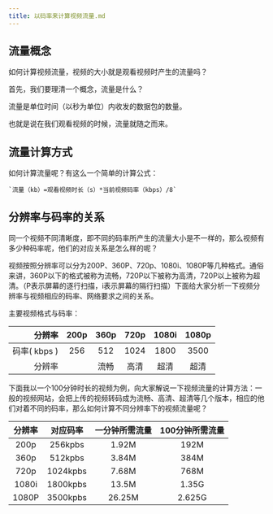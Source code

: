 ```yaml
---
title: 以码率来计算视频流量.md
---
```

## 流量概念

如何计算视频流量，视频的大小就是观看视频时产生的流量吗？

首先，我们要理清一个概念，流量是什么？

流量是单位时间（以秒为单位）内收发的数据包的数量。

也就是说在我们观看视频的时候，流量就随之而来。

## 流量计算方式

如何计算流量呢？有这么一个简单的计算公式：

```
`流量（kb）=观看视频时长（s）*当前视频码率（kbps）/8`
```

## 分辨率与码率的关系

同一个视频不同清晰度，即不同的码率所产生的流量大小是不一样的，那么视频有多少种码率呢，他们的对应关系是怎么样的呢？

视频按照分辨率可以分为200P、360P、720p、1080i、1080P等几种格式。通俗来讲，360P以下的格式被称为流畅，720P以下被称为高清，720P以上被称为超清。（P表示屏幕的逐行扫描，i表示屏幕的隔行扫描）下面给大家分析一下视频分辨率与视频相应的码率、网络要求之间的关系。

主要视频格式与码率：

|       分辨率 | 200p | 360p | 720p | 1080i | 1080p |
| -------------: | :--: | :--: | :--: | :---: | :---: |
| 码率( kbps ) | 256  | 512  | 1024 | 1800  | 3500  |
|       分辨率 |      | 流畅 | 高清 | 超清  | 超清  |

下面我以一个100分钟时长的视频为例，向大家解说一下视频流量的计算方法：一般的视频网站，会把上传的视频转码成为流畅、高清、超清等几个版本，相应的他们对着不同的码率，那么如何计算不同分辨率下的视频流量呢？

| 分辨率 | 对应码率 | 一分钟所需流量 | 100分钟所需流量 |
| :----: | :------: | :------------: | :-------------: |
|  200p  | 256kpbs  |     1.92M      |      192M       |
|  360p  | 512kpbs  |     3.84M      |      384M       |
|  720p  | 1024kpbs |     7.68M      |      768M       |
| 1080i  | 1800kpbs |     13.5M      |      1.35G      |
| 1080P  | 3500kpbs |     26.25M     |     2.625G      |



